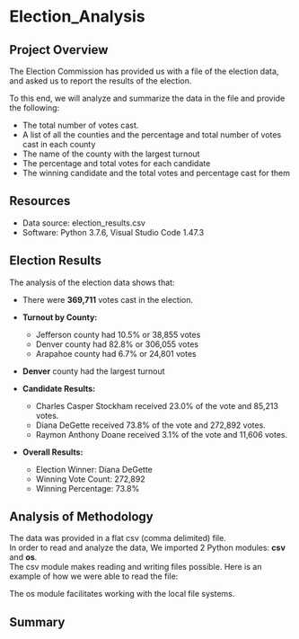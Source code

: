 # Election_Analysis

## Project Overview
The Election Commission has provided us with a file of the election data, and asked us to report the results of the election.  

To this end, we will  analyze and summarize the data in the file and provide the following:

- The total number of votes cast.
- A list of all the counties and the percentage and total number of votes cast in each county
- The name of the county with the largest turnout
- The percentage and total votes for each candidate
- The winning candidate and the total votes and percentage cast for them

## Resources
- Data source: election_results.csv
- Software: Python 3.7.6, Visual Studio Code 1.47.3

## Election Results
The analysis of the election data shows that:
- There were <b>369,711</b> votes cast in the election.
- <b>Turnout by County:</b>
  - Jefferson county had 10.5% or 38,855 votes
  - Denver county had 82.8% or 306,055 votes
  - Arapahoe county had 6.7% or 24,801 votes
 - <b>Denver</b> county had the largest turnout
 
  - <b>Candidate Results:</b>
    - Charles Casper Stockham received 23.0% of the vote and 85,213 votes.
    - Diana DeGette received 73.8% of the vote and 272,892 votes.
    - Raymon Anthony Doane received 3.1% of the vote and 11,606 votes.
    
  - <b>Overall Results:</b>
    - Election Winner: Diana DeGette
    - Winning Vote Count: 272,892
    - Winning Percentage: 73.8%

  ## Analysis of Methodology
The data was provided in a flat csv (comma delimited) file.  
In order to read and analyze the data, We imported 2 Python modules: <b>csv</b> and <b>os</b>.  
The csv module makes reading and writing files possible. 
Here is an example of how we were able to read the file:

The os module facilitates working with the local file systems.

  ## Summary
